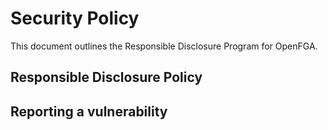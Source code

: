 # Security Policy

This document outlines the Responsible Disclosure Program for OpenFGA.

## Responsible Disclosure Policy


## Reporting a vulnerability
